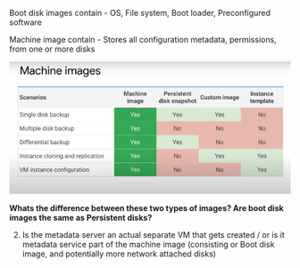 Boot disk images contain - OS, File system, Boot loader, Preconfigured software 

Machine image contain - Stores all configuration metadata, permissions, from one or more disks 


<img src="https://github.com/paulowe/gcp/blob/main/captures/Capture%204.PNG"/>

**Whats the difference between these two types of images? Are boot disk images the same as Persistent disks?**


2. Is the metadata server an actual separate VM that gets created / or is it metadata service part of the machine image (consisting or Boot disk image, and potentially more network attached disks)
